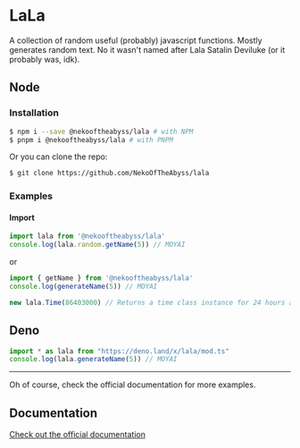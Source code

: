 # LaLa
A collection of random useful (probably) javascript functions. Mostly generates random text. No it wasn't named after Lala Satalin Deviluke (or it probably was, idk).

## Node

### Installation

```bash
$ npm i --save @nekooftheabyss/lala # with NPM
$ pnpm i @nekooftheabyss/lala # with PNPM
```
Or you can clone the repo:

```bash
$ git clone https://github.com/NekoOfTheAbyss/lala
```

### Examples

#### Import
```js
import lala from '@nekooftheabyss/lala' 
console.log(lala.random.getName(5)) // MOYAI
```
or
```js
import { getName } from '@nekooftheabyss/lala'
console.log(generateName(5)) // MOYAI
```


```js
new lala.Time(86403000) // Returns a time class instance for 24 hours and 3 seconds
```

## Deno
```ts
import * as lala from "https://deno.land/x/lala/mod.ts"
console.log(lala.generateName(5)) // MOYAI
```

-------------

Oh of course, check the official documentation for more examples.

## Documentation
[Check out the official documentation](https://docs.nekooftheabyss.moe/lala)
